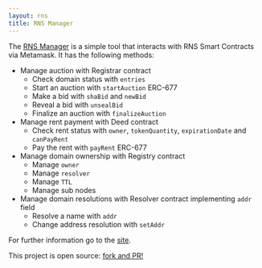 ```yaml
---
layout: rns
title: RNS Manager
---
```


The [RNS Manager](https://manager.rns.rifos.org) is a simple tool that interacts with RNS Smart Contracts via Metamask. It has the following methods:
- Manage auction with Registrar contract
    - Check domain status with `entries`
    - Start an auction with `startAuction` ERC-677
    - Make a bid with `shaBid` and `newBid`
    - Reveal a bid with `unsealBid`
    - Finalize an auction with `finalizeAuction`
- Manage rent payment with Deed contract
    - Check rent status with `owner`, `tokenQuantity`, `expirationDate` and `canPayRent`
    - Pay the rent with `payRent` ERC-677
- Manage domain ownership with Registry contract
    - Manage `owner`
    - Manage `resolver`
    - Manage `TTL`
    - Manage sub nodes
- Manage domain resolutions with Resolver contract implementing `addr` field
    - Resolve a name with `addr`
    - Change address resolution with `setAddr`

For further information go to the [site](https://manager.rns.rifos.org).

This project is open source: [fork and PR!](https://github.com/rnsdomains/RNS-manager)
